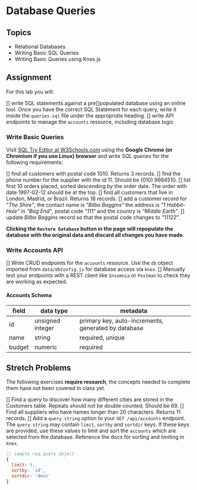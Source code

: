 # Database Queries

## Topics

- Relational Databases
- Writing Basic SQL Queries
- Writing Basic Queries using Knex.js

## Assignment

For this lab you will:

[] write SQL statements against a pre[]populated database using an online tool. Once you have the correct SQL Statement for each query, write it inside the `queries.sql` file under the appropriate heading.
[] write API endpoints to manage the `accounts` resource, including database logic

### Write Basic Queries

Visit [SQL Try Editor at W3Schools.com](https://www.w3schools.com/Sql/tryit.asp?filename=trysql_select_top) using the **Google Chrome (or Chromium if you use Linux) browser** and write _SQL queries_ for the following requirements:

[] find all customers with postal code 1010. Returns 3 records.
[] find the phone number for the supplier with the id 11. Should be (010) 9984510.
[] list first 10 orders placed, sorted descending by the order date. The order with date 1997-02-12 should be at the top.
[] find all customers that live in London, Madrid, or Brazil. Returns 18 records.
[] add a customer record for _"The Shire"_, the contact name is _"Bilbo Baggins"_ the address is _"1 Hobbit-Hole"_ in _"Bag End"_, postal code _"111"_ and the country is _"Middle Earth"_.
[] update _Bilbo Baggins_ record so that the postal code changes to _"11122"_.

**Clicking the `Restore Database` button in the page will repopulate the database with the original data and discard all changes you have made**.

### Write Accounts API

[] Write CRUD endpoints for the `accounts` resource. Use the `db` object imported from `data/dbConfig.js` for database access via `knex`.
[] Manually test your endpoints with a REST client like `Insomnia` or `Postman` to check they are working as expected.

#### Accounts Schema

| field  | data type        | metadata                                            |
| ------ | ---------------- | --------------------------------------------------- |
| id     | unsigned integer | primary key, auto-increments, generated by database |
| name   | string           | required, unique                                    |
| budget | numeric          | required                                            |

## Stretch Problems

The following exercises **require research**, the concepts needed to complete them have not been covered in class yet.

[] Find a query to discover how many different cities are stored in the Customers table. Repeats should not be double counted. Should be 69.
[] Find all suppliers who have names longer than 20 characters. Returns 11 records.
[] Add a `query string` option to your `GET /api/accounts` endpoint. The `query string` may contain `limit`, `sortby` and `sortdir` keys. If these keys are provided, use these values to limit and sort the `accounts` which are selected from the database. Reference the docs for sorting and limiting in `knex`.

```js
// sample req.query object
{
  limit: 5,
  sortby: 'id',
  sortdir: 'desc'
}
```
